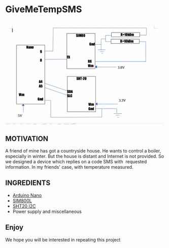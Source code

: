 # GiveMeTempSMS


<img src="Schema.png" width=500/>

## MOTIVATION

A friend of mine has got a countryside house.
He wants to control a boiler, especially in winter.
But the house is distant and Internet is not provided.
So we designed a device which replies on a code SMS with 
requested information. In my friends' case, with temperature measured.

## INGREDIENTS

- [Arduino Nano](https://arduino.ua/prod2177-arduino-nano-v3-0-avr-atmega328-p-20au)
- [SIM800L](https://arduino.ua/prod1665-gsm-modyl-na-sim800l)
- [SHT20 I2C](https://arduino.ua/prod4499-modyl-datchika-temperatyri-i-vlajnosti-sht20-i2c)
- Power supply and miscellaneous

## Enjoy
We hope you will be interested in repeating this project
